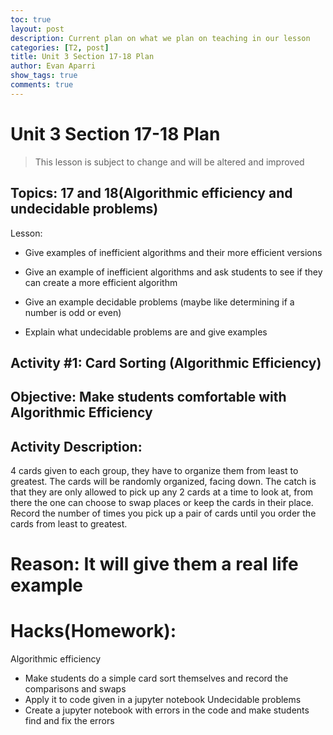 ```yaml
---
toc: true
layout: post
description: Current plan on what we plan on teaching in our lesson
categories: [T2, post]
title: Unit 3 Section 17-18 Plan
author: Evan Aparri
show_tags: true
comments: true
---
```

# Unit 3 Section 17-18 Plan
> This lesson is subject to change and will be altered and improved


## Topics: 17 and 18(Algorithmic efficiency and undecidable problems)
Lesson:
- Give examples of inefficient algorithms and their more efficient versions
- Give an example of inefficient algorithms and ask students to see if they can create a more efficient algorithm

- Give an example decidable problems (maybe like determining if a number is odd or even)
- Explain what undecidable problems are and give examples

## Activity #1: Card Sorting (Algorithmic Efficiency)
## Objective: Make students comfortable with Algorithmic Efficiency
## Activity Description: 
4 cards given to each group, they have to organize them from least to greatest. The cards will be randomly organized, facing down. The catch is that they are only allowed to pick up any 2 cards at a time to look at, from there the one can choose to swap places or keep the cards in their place. Record the number of times you pick up a pair of cards until you order the cards from least to greatest.
# Reason: It will give them a real life example

# Hacks(Homework):
Algorithmic efficiency
- Make students do a simple card sort themselves and record the comparisons and swaps
- Apply it to code given in a jupyter notebook
Undecidable problems
- Create a jupyter notebook with errors in the code and make students find and fix the errors
